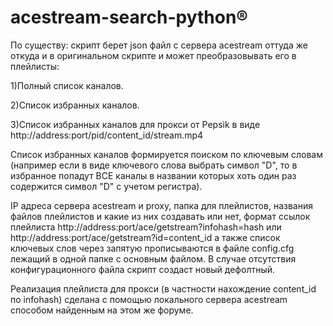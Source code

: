 # acestream-search-python®

По существу: скрипт берет json файл с сервера acestream оттуда же откуда и в оригинальном скрипте и может преобразовывать его в плейлисты:

1)Полный список каналов. 

2)Список избранных каналов.

3)Список избранных каналов для прокси от Pepsik в виде http://address:port/pid/content_id/stream.mp4

Список избранных каналов формируется поиском по ключевым словам (например если в виде ключевого слова выбрать символ "D", то в избранное попадут ВСЕ каналы в названии которых хоть один раз содержится символ "D" с учетом регистра). 

IP адреса сервера acestream и proxy, папка для плейлистов, названия файлов плейлистов и какие из них создавать или нет, формат ссылок плейлиста http://address:port/ace/getstream?infohash=hash или http://address:port/ace/getstream?id=content_id а также список ключевых слов через запятую прописываются в файле config.cfg лежащий в одной папке с основным файлом. В случае отсутствия конфигурационного файла скрипт создаст новый дефолтный.

Реализация плейлиста для прокси (в частности нахождение content_id по infohash) сделана с помощью локального сервера acestream способом найденным на этом же форуме. 
